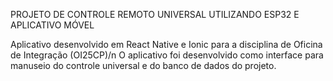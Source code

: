 PROJETO DE CONTROLE REMOTO UNIVERSAL UTILIZANDO ESP32 E APLICATIVO MÓVEL

Aplicativo desenvolvido em React Native e Ionic para a disciplina de Oficina de Integração (OI25CP)/n
O aplicativo foi desenvolvido como interface para manuseio do controle universal e do banco de dados do projeto.
